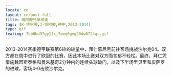 ```yaml
---
locate: cn
layout: cn/post-full
title: 博阿滕兄弟相逢
tags: [K·博阿滕,J·博阿滕,德甲,2013-2014]
type: gif
featimg: 7bb8bd97gy1fxj7omq0gvg20dw0724qr.gif
---
```


2013-2014赛季德甲联赛第6轮的较量中，拜仁慕尼黑前往客场挑战沙尔克04。双方都在周中进行了欧冠的比赛，因此本场比赛对双方而言都不轻松。最终，拜仁凭借施魏因斯泰格和曼朱基奇2分钟内的连续头球破门，以及下半场里贝里和皮萨罗的进球，客场4-0击败沙尔克。